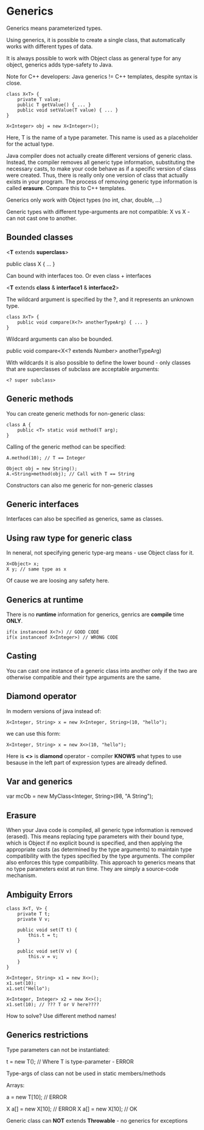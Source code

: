 # Generics

Generics means parameterized types.

Using generics, it is possible to create a single class, that automatically works with different types of data.

It is always possible to work with Object class as general type for any object, generics adds type-safety to Java.

Note for C++ developers: Java generics != C++ templates, despite syntax is close.

```
class X<T> {
	private T value;
	public T getValue() { ... }
	public void setValue(T value) { ... }
}

X<Integer> obj = new X<Integer>();
```

Here, T is the name of a type parameter. This name is used as a placeholder for the actual type.

Java compiler does not actually create different versions of generic class.
Instead, the compiler removes all generic type information, substituting the
necessary casts, to make your code behave as if a specific version of class were
created. Thus, there is really only one version of class that actually exists in
your program. The process of removing generic type information is called
__erasure__. Compare this to C++ templates.

Generics only work with Object types (no int, char, double, ...)

Generic types with different type-arguments are not compatible: X<Integer> vs X<Double> - can not cast one to another.

## Bounded classes

<__T__ extends __superclass__>

public class X<T extends Number> { ... }

Can bound with interfaces too. Or even class + interfaces

<__T__ extends __class__ & __interface1__ & __interface2__>

The wildcard argument is specified by the ?, and it represents an unknown type.

```
class X<T> {
	public void compare(X<?> anotherTypeArg) { ... }
}
```

Wildcard arguments can also be bounded.

public void compare<X<? extends Number> anotherTypeArg)

With wildcards it is also possible to define the lower bound - only classes that are superclasses of subclass are acceptable
arguments:

```
<? super subclass>
```

## Generic methods

You can create generic methods for non-generic class:

```
class A {
	public <T> static void method(T arg);
}
```

Calling of the generic method can be specified:

```
A.method(10); // T == Integer

Object obj = new String();
A.<String>method(obj); // Call with T == String 
```

Constructors can also me generic for non-generic classes

## Generic interfaces

Interfaces can also be specified as generics, same as classes.

## Using __raw__ type for generic class

In neneral, not specifying generic type-arg means - use Object class for it.

```
X<Object> x;
X y; // same type as x
```

Of cause we are loosing any safety here.

## Generics at runtime

There is no __runtime__ information for generics, genrics are __compile__ time __ONLY__.

```
if(x instanceod X<?>) // GOOD CODE
if(x instanceof X<Integer>) // WRONG CODE
```

## Casting

You can cast one instance of a generic class into another only if the two are otherwise
compatible and their type arguments are the same.

## Diamond operator

In modern versions of java instead of:

```
X<Integer, String> x = new X<Integer, String>(10, "hello");
```

we can use this form:

```
X<Integer, String> x = new X<>(10, "hello");
```

Here is __<>__ is __diamond__ operator - compiler __KNOWS__ what types to use besause in the left part of expression
types are already defined.

## Var and generics

var mcOb = new MyClass<Integer, String>(98, "A String");

## Erasure

When your Java code is compiled, all
generic type information is removed (erased). This means replacing type
parameters with their bound type, which is Object if no explicit bound is
specified, and then applying the appropriate casts (as determined by the type
arguments) to maintain type compatibility with the types specified by the type
arguments. The compiler also enforces this type compatibility. This approach
to generics means that no type parameters exist at run time. They are simply a
source-code mechanism.

## Ambiguity Errors

```
class X<T, V> {
	private T t;
	private V v;
	
	public void set(T t) {
		this.t = t;
	}
	
	public void set(V v) {
		this.v = v;
	}
}

X<Integer, String> x1 = new X<>();
x1.set(10);
x1.set("Hello");

X<Integer, Integer> x2 = new X<>();
x1.set(10); // ??? T or V here????
```

How to solve? Use different method names!

## Generics restrictions

Type parameters can not be instantiated:

t = new T(); // Where T is type-parameter - ERROR

Type-args of class can not be used in static members/methods

Arrays:

a = new T[10]; // ERROR

X<Integer> a[] = new X<Integer>[10]; // ERROR
X<?> a[] = new X<?>[10]; // OK

Generic class can __NOT__ extends __Throwable__ - no generics for exceptions

